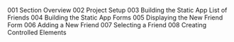 001 Section Overview
002 Project Setup
003 Building the Static App List of Friends
004 Building the Static App Forms
005 Displaying the New Friend Form
006 Adding a New Friend
007 Selecting a Friend
008 Creating Controlled Elements